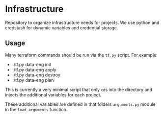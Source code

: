 # Infrastructure

Repository to organize infrastructure needs for projects.  We use python and credstash for dynamic variables and credential storage.

## Usage

Many terraform commands should be run via the `tf.py` script.  For example:

+ ./tf.py data-eng init
+ ./tf.py data-eng apply
+ ./tf.py data-eng destroy
+ ./tf.py data-eng plan

This is currently a very minimal script that only `cd`s into the directory and injects the additional variables for each project.  

These additional variables are defined in that folders `arguments.py` module in the `load_arguments` function.

